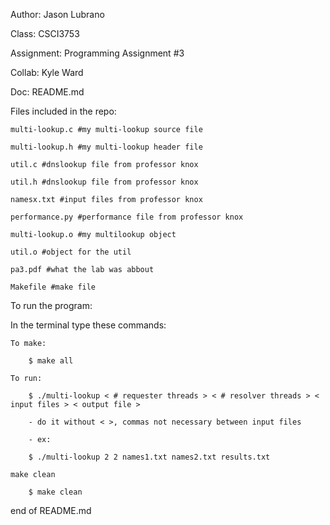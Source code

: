 Author: Jason Lubrano

Class: CSCI3753

Assignment: Programming Assignment #3

Collab: Kyle Ward

Doc: README.md


Files included in the repo:

    multi-lookup.c #my multi-lookup source file

    multi-lookup.h #my multi-lookup header file

    util.c #dnslookup file from professor knox

    util.h #dnslookup file from professor knox

    namesx.txt #input files from professor knox

    performance.py #performance file from professor knox

    multi-lookup.o #my multilookup object

    util.o #object for the util

    pa3.pdf #what the lab was abbout

    Makefile #make file


To run the program:

In the terminal type these commands:

    To make:

        $ make all

    To run:

        $ ./multi-lookup < # requester threads > < # resolver threads > < input files > < output file >

        - do it without < >, commas not necessary between input files

        - ex:

        $ ./multi-lookup 2 2 names1.txt names2.txt results.txt

    make clean

        $ make clean


end of README.md